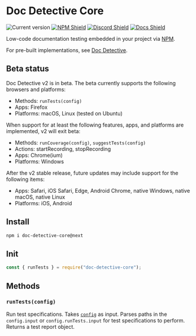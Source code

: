 # Doc Detective Core

![Current version](https://img.shields.io/github/package-json/v/doc-detective/doc-detective-core/2.0.0?color=orange)
[![NPM Shield](https://img.shields.io/npm/v/doc-detective-core/next)](https://www.npmjs.com/package/doc-detectiv-core/v/next)
[![Discord Shield](https://img.shields.io/badge/chat-on%20discord-purple)](https://discord.gg/2M7wXEThfF)
[![Docs Shield](https://img.shields.io/badge/docs-doc--detective.com-blue)](https://doc-detective.com)

Low-code documentation testing embedded in your project via [NPM](https://www.npmjs.com/package/doc-detective-core).

For pre-built implementations, see [Doc Detective](https://github.com/doc-detective/doc-detective).

## Beta status

Doc Detective v2 is in beta. The beta currently supports the following browsers and platforms:

- Methods: `runTests(config)`
- Apps: Firefox
- Platforms: macOS, Linux (tested on Ubuntu)

When support for at least the following features, apps, and platforms are implemented, v2 will exit beta:

- Methods: `runCoverage(config)`, `suggestTests(config)`
- Actions: startRecording, stopRecording
- Apps: Chrome(ium)
- Platforms: Windows

After the v2 stable release, future updates may include support for the following items:

- Apps: Safari, iOS Safari, Edge, Android Chrome, native Windows, native macOS, native Linux
- Platforms: iOS, Android

## Install

```bash
npm i doc-detective-core@next
```

## Init

```javascript
const { runTests } = require("doc-detective-core");
```

## Methods

### `runTests(config)`

Run test specifications. Takes [`config`](https://doc-detective.com/reference/schemas/config.html) as input. Parses paths in the `config.input` or `config.runTests.input` for test specifications to perform. Returns a test report object.
